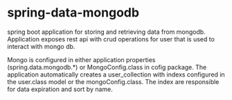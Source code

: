 # spring-data-mongodb

spring boot application for storing and retrieving data from mongodb. Application exposes rest api with crud operations for user that is used to interact with mongo db.

Mongo is configured in either application properties (spring.data.mongodb.*) or MongoConfig.class in cofig package. The application automatically creates a user_collection with indexs configured in the user.class model or the mongoConfig.class. The index are responsible for data expiration and sort by name.


